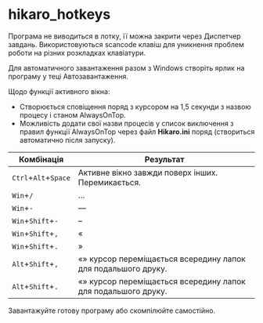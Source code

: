 # hikaro_hotkeys
Програма не виводиться в лотку, її можна закрити через Диспетчер завдань. Використовуються scancode клавіш для уникнення проблем роботи на різних розкладках клавіатури.

Для автоматичного завантаження разом з Windows створіть ярлик на програму у теці Автозавантаження.

Щодо функції активного вікна:
- Створюється сповіщення поряд з курсором на 1,5 секунди з назвою процесу і станом AlwaysOnTop.
- Можливість додати свої назви процесів у список виключення з правил функції AlwaysOnTop через файл **Hikaro.ini** поряд (створиться автоматично після запуску).

| Комбінація  | Результат |
| - | - |
| `Ctrl`+`Alt`+`Space` | Активне вікно завжди поверх інших. Перемикається. |
| `Win`+`/`  | … |
| `Win`+`-`  | — |
| `Win`+`Shift`+`-` | – |
| `Win`+`Shift`+`,` | « |
| `Win`+`Shift`+`.` | » |
| `Alt`+`Shift`+`,` | «» курсор переміщається всередину лапок для подальшого друку. |
| `Alt`+`Shift`+`.` | «» курсор переміщається всередину лапок для подальшого друку. |

Завантажуйте готову програму або скомпілюйте самостійно.

